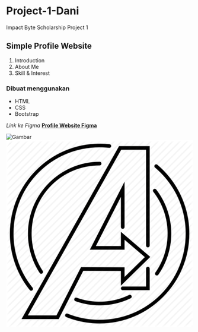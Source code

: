 # Project-1-Dani

Impact Byte Scholarship Project 1

## Simple Profile Website
1. Introduction
2. About Me
3. Skill & Interest

### Dibuat menggunakan
- HTML
- CSS
- Bootstrap

_Link ke Figma_
[**Profile Website Figma**](https://www.figma.com/file/N1Noi612KXUWdTEtnARIsb/Untitled?node-id=0%3A1)

![Gambar](https://www.pngfind.com/pngs/m/10-109569_shield-logo-png-logo-agent-of-shield-transparent.png) ![Gambar](assets/img/avengers.png)


